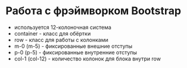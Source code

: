 # Работа с фрэймворком Bootstrap
- используется 12-колоночная система
- container - класс для обёртки
- row - класс для работы с колонками
- m-0 (m-5) - фиксированные внешние отступы
- p-0 (p-5) - фиксированные внутренние отступы
- col-1 (col-12) - количество колонок для блока внутри row
